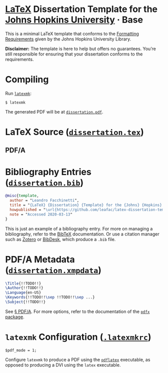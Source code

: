 # [LaTeX](https://www.latex-project.org) Dissertation Template for the [Johns Hopkins University](https://www.jhu.edu) · Base

This is a minimal LaTeX template that conforms to the [Formatting Requirements](https://www.library.jhu.edu/library-services/electronic-theses-dissertations/formatting-requirements/) given by the Johns Hopkins University Library.

**Disclaimer:** The template is here to help but offers no guarantees. You’re still responsible for ensuring that your dissertation conforms to the requirements.

# Compiling

Run [`latexmk`](https://ctan.org/pkg/latexmk):

```console
$ latexmk
```

The generated PDF will be at [`dissertation.pdf`](dissertation.pdf).

# LaTeX Source ([`dissertation.tex`](dissertation.tex))

## PDF/A

# Bibliography Entries ([`dissertation.bib`](dissertation.bib))

```bib
@misc{template,
  author = "Leandro Facchinetti",
  title = "{LaTeX} {Dissertation} {Template} for the {Johns} {Hopkins} {University}",
  howpublished = "\url{https://github.com/leafac/latex-dissertation-template-for-the-johns-hopkins-university}",
  note = "Accessed 2020-03-13"
}
```

This is just an example of a bibliography entry. For more on managing a bibliography, refer to the [BibTeX](https://ctan.org/pkg/bibtex) documentation. Or use a citation manager such as [Zotero](https://www.zotero.org) or [BibDesk](https://bibdesk.sourceforge.io), which produce a `.bib` file.

# PDF/A Metadata ([`dissertation.xmpdata`](dissertation.xmpdata))

```latex
\Title{!!TODO!!}
\Author{!!TODO!!}
\Language{en-US}
\Keywords{!!TODO!!\sep !!TODO!!\sep ...}
\Subject{!!TODO!!}
```

See [§ PDF/A](#pdf-a). For more options, refer to the documentation of the [`pdfx` package](https://ctan.org/pkg/pdfx).

# `latexmk` Configuration ([`.latexmkrc`](.latexmkrc))

```
$pdf_mode = 1;
```

Configure `latexmk` to produce a PDF using the [`pdflatex`](https://ctan.org/pkg/pdftex) executable, as opposed to producing a DVI using the `latex` executable.
